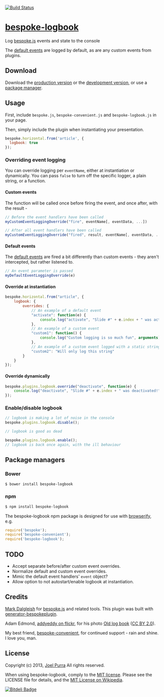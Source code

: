 [![Build Status](https://secure.travis-ci.org/joelpurra/bespoke-logbook.png?branch=master)](https://travis-ci.org/joelpurra/bespoke-logbook)

# [bespoke-logbook](https://github.com/joelpurra/bespoke-logbook)

Log [bespoke.js][bespoke.js] events and state to the console

The [default events][default-events] are logged by default, as are any custom events from plugins.



## Download

Download the [production version][min] or the [development version][max], or use a [package manager](#package-managers).

[min]: https://raw.github.com/joelpurra/bespoke-logbook/master/dist/bespoke-logbook.min.js
[max]: https://raw.github.com/joelpurra/bespoke-logbook/master/dist/bespoke-logbook.js



## Usage

First, include `bespoke.js`, `bespoke-convenient.js` and `bespoke-logbook.js` in your page.

Then, simply include the plugin when instantiating your presentation.

```js
bespoke.horizontal.from('article', {
  logbook: true
});
```

### Overriding event logging

You can override logging per `eventName`, either at instantiation or dynamically. You can pass `false` to turn off the specific logger, a plain string, or a function.


#### Custom events

The function will be called once before firing the event, and once after, with the result - 

```js
// Before the event handlers have been called
myCustomEventLoggingOverride("fire", eventName[, eventData, ...])

// After all event handlers have been called
myCustomEventLoggingOverride("fired", result, eventName[, eventData, ...])
```

#### Default events

The [default events][default-events] are fired a bit differently than custom events - they aren't intercepted, but rather listened to.

```js
// An event parameter is passed
myDefaultEventLoggingOverride(e)
```

#### Override at instantiation

```js
bespoke.horizontal.from("article", {
    logbook: {
        overrides: {
            // An example of a default event
            "activate": function(e) {
                console.log("activate", "Slide #" + e.index + " was activated!", e.slide);
            },
            // An example of a custom event
            "custom1": function() {
                console.log("Custom logging is so much fun", arguments)
            },
            // An example of a custom event logged with a static string
            "custom2": "Will only log this string"
        }
    }
});
```

#### Override dynamically

```js
bespoke.plugins.logbook.override("deactivate", function(e) {
    console.log("deactivate", "Slide #" + e.index + " was deactivated!", e.slide);
});
```

### Enable/disable logbook

```js
// logbook is making a lot of noise in the console
bespoke.plugins.logbook.disable();

// logbook is good as dead

bespoke.plugins.logbook.enable();
// logbook is back once again, with the ill behaviour
```


## Package managers

### Bower

```bash
$ bower install bespoke-logbook
```

### npm

```bash
$ npm install bespoke-logbook
```

The bespoke-logbook npm package is designed for use with [browserify](http://browserify.org/), e.g.

```js
require('bespoke');
require('bespoke-convenient');
require('bespoke-logbook');
```



## TODO

- Accept separate before/after custom event overrides.
- Normalize default and custom event overrides.
- Mimic the default event handlers' `event` object?
- Allow option to not autostart/enable logbook at instantiation.


## Credits

[Mark Dalgleish](http://markdalgleish.com/) for [bespoke.js][bespoke.js] and related tools. This plugin was built with [generator-bespokeplugin](https://github.com/markdalgleish/generator-bespokeplugin).

Adam Edmond, [addyeddy on flickr](https://secure.flickr.com/photos/addyeddy/), for his photo [Old log book](https://secure.flickr.com/photos/addyeddy/3430320766/) ([CC BY 2.0](https://creativecommons.org/licenses/by/2.0/)).

My best friend, [bespoke-convenient](https://github.com/joelpurra/bespoke-convenient), for continued support - rain and shine. I love you, man.


## License

Copyright (c) 2013, [Joel Purra](http://joelpurra.com/) All rights reserved.

When using bespoke-logbook, comply to the [MIT license](http://joelpurra.mit-license.org/2013). Please see the LICENSE file for details, and the [MIT License on Wikipedia](http://en.wikipedia.org/wiki/MIT_License).

[bespoke.js]: https://github.com/markdalgleish/bespoke.js
[default-events]: https://github.com/markdalgleish/bespoke.js#events


[![Bitdeli Badge](https://d2weczhvl823v0.cloudfront.net/joelpurra/bespoke-logbook/trend.png)](https://bitdeli.com/free "Bitdeli Badge")

